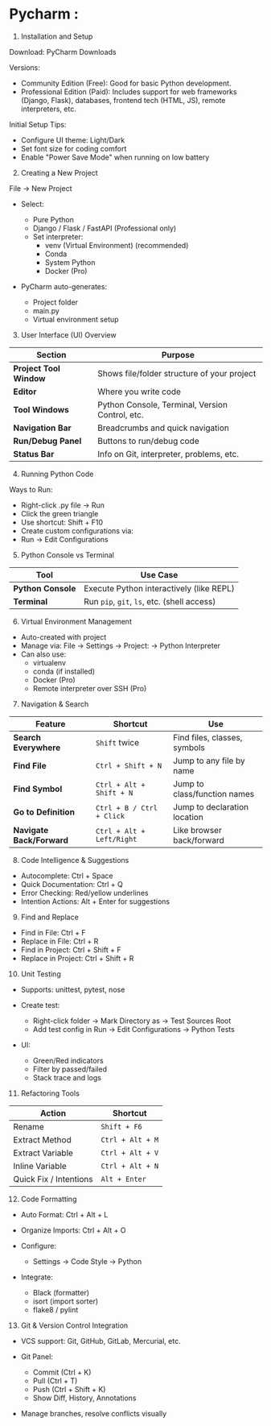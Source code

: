 # Pycharm : 

1. Installation and Setup

Download: PyCharm Downloads

Versions:

- Community Edition (Free): Good for basic Python development.
- Professional Edition (Paid): Includes support for web frameworks (Django, Flask), databases, frontend tech (HTML, JS), remote interpreters, etc.

Initial Setup Tips:
- Configure UI theme: Light/Dark
- Set font size for coding comfort
- Enable "Power Save Mode" when running on low battery

2. Creating a New Project

File → New Project
- Select:
    - Pure Python
    - Django / Flask / FastAPI (Professional only)
    - Set interpreter:
        - venv (Virtual Environment) (recommended)
        - Conda
        - System Python
        - Docker (Pro)

- PyCharm auto-generates:
    - Project folder
    - main.py
    - Virtual environment setup

3. User Interface (UI) Overview

| Section                 | Purpose                                         |
| ----------------------- | ----------------------------------------------- |
| **Project Tool Window** | Shows file/folder structure of your project     |
| **Editor**              | Where you write code                            |
| **Tool Windows**        | Python Console, Terminal, Version Control, etc. |
| **Navigation Bar**      | Breadcrumbs and quick navigation                |
| **Run/Debug Panel**     | Buttons to run/debug code                       |
| **Status Bar**          | Info on Git, interpreter, problems, etc.        |

4. Running Python Code

Ways to Run:
- Right-click .py file → Run
- Click the green triangle
- Use shortcut: Shift + F10
- Create custom configurations via:
- Run → Edit Configurations

5. Python Console vs Terminal

| Tool               | Use Case                                    |
| ------------------ | ------------------------------------------- |
| **Python Console** | Execute Python interactively (like REPL)    |
| **Terminal**       | Run `pip`, `git`, `ls`, etc. (shell access) |

6. Virtual Environment Management

- Auto-created with project
- Manage via:
File → Settings → Project: <project> → Python Interpreter
- Can also use:
    - virtualenv
    - conda (if installed)
    - Docker (Pro)
    - Remote interpreter over SSH (Pro)

7. Navigation & Search

| Feature                   | Shortcut                  | Use                          |
| ------------------------- | ------------------------- | ---------------------------- |
| **Search Everywhere**     | `Shift` twice             | Find files, classes, symbols |
| **Find File**             | `Ctrl + Shift + N`        | Jump to any file by name     |
| **Find Symbol**           | `Ctrl + Alt + Shift + N`  | Jump to class/function names |
| **Go to Definition**      | `Ctrl + B / Ctrl + Click` | Jump to declaration location |
| **Navigate Back/Forward** | `Ctrl + Alt + Left/Right` | Like browser back/forward    |

8. Code Intelligence & Suggestions

- Autocomplete: Ctrl + Space
- Quick Documentation: Ctrl + Q
- Error Checking: Red/yellow underlines
- Intention Actions: Alt + Enter for suggestions

9. Find and Replace

- Find in File: Ctrl + F
- Replace in File: Ctrl + R
- Find in Project: Ctrl + Shift + F
- Replace in Project: Ctrl + Shift + R

10. Unit Testing

- Supports: unittest, pytest, nose
- Create test:
    - Right-click folder → Mark Directory as → Test Sources Root
    - Add test config in Run → Edit Configurations → Python Tests

- UI:
    - Green/Red indicators
    - Filter by passed/failed
    - Stack trace and logs

11. Refactoring Tools

| Action                 | Shortcut         |
| ---------------------- | ---------------- |
| Rename                 | `Shift + F6`     |
| Extract Method         | `Ctrl + Alt + M` |
| Extract Variable       | `Ctrl + Alt + V` |
| Inline Variable        | `Ctrl + Alt + N` |
| Quick Fix / Intentions | `Alt + Enter`    |

12. Code Formatting

- Auto Format: Ctrl + Alt + L
- Organize Imports: Ctrl + Alt + O

- Configure:
    - Settings → Code Style → Python

- Integrate:
    - Black (formatter)
    - isort (import sorter)
    - flake8 / pylint

13. Git & Version Control Integration

- VCS support: Git, GitHub, GitLab, Mercurial, etc.

- Git Panel:
    - Commit (Ctrl + K)
    - Pull (Ctrl + T)
    - Push (Ctrl + Shift + K)
    - Show Diff, History, Annotations

- Manage branches, resolve conflicts visually
